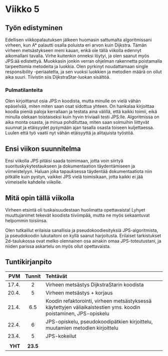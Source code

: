 # Viikko 5

## Työn edistyminen

Edellisen viikkopalautuksen jälkeen huomasin sattumalta algoritmissani virheen, kun A* palautti osalla poluista eri arvon kuin Dijkstra. Tämän virheen metsästykseen meni kauan, enkä ole tällä viikolla edennyt aikomallani tavalla. Virhe kuitenkin onneksi löytyi, ja olen saanut myös JPS:ää edistettyä. Muokkasin jonkin verran ohjelman rakennetta poistamalla tarpeettomia metodeita ja luokkia. Olen pyrkinyt noudattamaan single responsibility -periaatetta, ja sen vuoksi luokkien ja metodien määrä on ollut aika suuri. Tiivistin siis DijkstraStar-luokan sisältöä.

### Pulmatilanteita

Olen kirjoittanut osia JPS:n koodista, mutta minulle on vielä vähän epäselvää, miten miten saan osat sidottua yhteen. On hankalaa kirjoittaa koodia pieniä paloja kerrallaan ja testata aina välillä, että kaikki toimii, eikä minulla olekaan toistaiseksi kuin hyvin triviaali testi JPS:lle. Algoritmissa on aika monta osasta, ja minua pohdituttaa, miten saan solmuihin liittyvät suunnat ja etäisyydet pysymään ajan tasalla osasta toiseen kuljettaessa. Luulen että työ vaatii nyt vähän etäisyyttä ja alitajuista työstöä.

## Ensi viikon suunnitelma

Ensi viikolla JPS pitäisi saada toimimaan, jotta voin siirtyä suorituskykytestaukseen ja dokumentaation täydentämiseen ja viimeistelyyn. Haluan joka tapauksessa täydentää dokumentaatiota niin pitkälle kuin pystyn, vaikkei JPS vielä toimisikaan, jotta kaikki ei jää viimeiselle kahdelle viikolle.

## Mitä opin tällä viikolla

Virheen etsintä oli tuskaisuudestaan huolimatta opettavaista! Lyhyet muuttujanimet tekevät koodista tiiviimpää, mutta ne myös sekaantuvat helpommin toisiinsa.

Olen tutkaillut erilaisia sanallisia ja pseudokoodiesityksiä JPS-algoritmista, ja pseudokoodin lukutaitoni on kyllä saanut harjoitusta. Erilaiset tarkistukset 2d-taulukossa ovat melko olennainen osa ainakin omaa JPS-toteutustani, ja niiden parissa askartelu on myös ollut opettavaista.

## Tuntikirjanpito

| PVM | Tunnit | Tehtävät |
| -----:|:---:| :-----|
| 17.4.|  2  | Virheen metsästys DijkstraStarin koodista |
| 20.4.|  5  | Virheen metsästys + korjaus |
| 21.4.| 6.5 | Koodin refaktorointi, virheen metsästyksessä käytettyjen väliaikaistestien yms. koodin poistaminen, JPS-opiskelu |
| 22.4.|  6  | JPS-opiskelu, pseudokoodipätkien kirjoittelu, muutamien metodien kirjoittelu |
| 23.4.|  5  | JPS-kokeilut |
|      |     | |
|**YHT**|**23.5**| |
